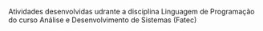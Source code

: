 Atividades desenvolvidas udrante a disciplina Linguagem de Programação do curso Análise e Desenvolvimento de Sistemas (Fatec)
